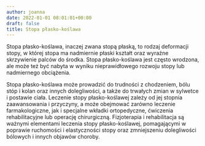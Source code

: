 ```yaml
---
author: joanna
date: 2022-01-01 08:01:01+00:00
draft: false
title: Stopa płasko-koślawa
---
```


Stopa płasko-koślawa, inaczej zwana stopą płaską, to rodzaj deformacji stopy, w której stopa ma nadmiernie płaski kształt oraz wyraźne skrzywienie palców do środka. Stopa płasko-koślawa jest często wrodzona, ale może też być nabyta w wyniku nieprawidłowego rozwoju stopy lub nadmiernego obciążenia.

Stopa płasko-koślawa może prowadzić do trudności z chodzeniem, bólu stóp i kolan oraz innych dolegliwości, a także do trwałych zmian w sylwetce i postawie ciała. Leczenie stopy płasko-koślawej zależy od jej stopnia zaawansowania i przyczyny, a może obejmować zarówno leczenie farmakologiczne, jak i specjalne wkładki ortopedyczne, ćwiczenia rehabilitacyjne lub operację chirurgiczną. Fizjoterapia i rehabilitacja są ważnymi elementami leczenia stopy płasko-koślawej, pomagającymi w poprawie ruchomości i elastyczności stopy oraz zmniejszeniu dolegliwości bólowych i innych objawów choroby.
